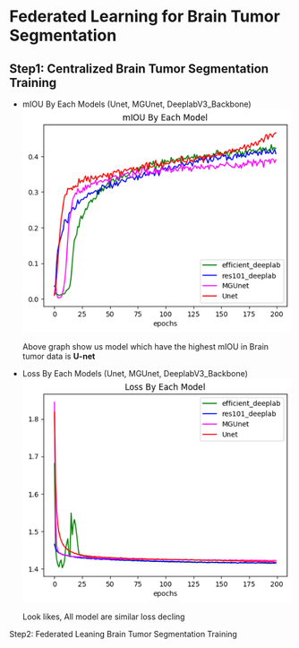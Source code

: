 Federated Learning for Brain Tumor Segmentation
========

Step1: Centralized Brain Tumor Segmentation Training
--------

* mIOU By Each Models (Unet, MGUnet, DeeplabV3_Backbone)
![IOU](./Plot/mIOU_output.png) 

    Above graph show us model which have the highest mIOU in Brain tumor data is **U-net**


* Loss By Each Models (Unet, MGUnet, DeeplabV3_Backbone)
![IOU](./Plot/loss_output.png) 

    Look likes, All model are similar loss decling


Step2: Federated Leaning Brain Tumor Segmentation Training